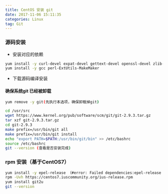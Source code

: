 ```yaml
---
title: CentOS 安装 git
date: 2017-11-06 15:11:35
categories: Linux
tag: Git
---
```


### 源码安装
- 安装对应的依赖
``` bash
yum install -y curl-devel expat-devel gettext-devel openssl-devel zlib-devel
yum install -y gcc perl-ExtUtils-MakeMaker
```
- 下载源码编译安装
#### 确保系统git 已经被卸载
``` bash
yum remove -y git(先执行本选项，确保卸载掉git)
```

``` bash
cd /usr/src
wget https://www.kernel.org/pub/software/scm/git/git-2.9.3.tar.gz
tar xzf git-2.9.3.tar.gz
cd git-2.9.3
make prefix=/usr/bin/git all
make prefix=/usr/bin/git install
echo "export PATH=$PATH:/usr/bin/git/bin" >> /etc/bashrc
source /etc/bashrc
git --version (查看是否安装完成)
```
### rpm 安装（基于CentOS7）
``` bash
yum install -y epel-release （#error: Failed dependencies:epel-release = 7 is needed by ius-release-1.0-15.ius.centos7.noarch）
rpm -Uvh https://centos7.iuscommunity.org/ius-release.rpm
yum install git2u
git --version
```
